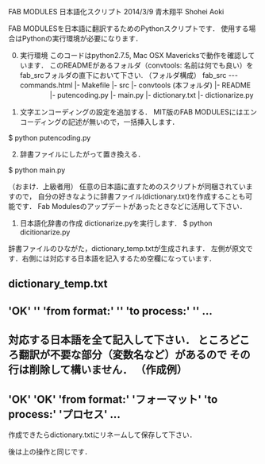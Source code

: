 FAB MODULES 日本語化スクリプト
2014/3/9 青木翔平 Shohei Aoki

FAB MODULESを日本語に翻訳するためのPythonスクリプトです．
使用する場合はPythonの実行環境が必要になります．

0. 実行環境
このコードはpython2.7.5, Mac OSX Mavericksで動作を確認しています． 
このREADMEがあるフォルダ（convtools: 名前は何でも良い）をfab_srcフォルダの直下において下さい.
（フォルダ構成）
fab_src --- commands.html 
		 |- Makefile
		 |- src
		 |- convtools (本フォルダ) 
				|- README
　　　　        |- putencoding.py
				|- main.py
				|- dictionary.txt
				|- dictionarize.py

1. 文字エンコーディングの設定を追加する．
MIT版のFAB MODULESにはエンコーディングの記述が無いので，一括挿入します．

$ python putencoding.py

2. 辞書ファイルにしたがって置き換える．

$ python main.py



（おまけ．上級者用）
任意の日本語に直すためのスクリプトが同梱されていますので，
自分の好きなように辞書ファイル(dictionary.txt)を作成することも可能です．
Fab Modulesのアップデートがあったときなどに活用して下さい．

1. 日本語化辞書の作成
dictionarize.pyを実行します．
$ python dicitionarize.py

辞書ファイルのひながた，dictionary_temp.txtが生成されます．
左側が原文です．右側には対応する日本語を記入するため空欄になっています．

dictionary_temp.txt
------------------
'OK'	''
'from format:'	''
'to process:'	''
...
------------------

対応する日本語を全て記入して下さい．
ところどころ翻訳が不要な部分（変数名など）があるので
その行は削除して構いません．
（作成例）
------------------
'OK'	'OK'
'from format:'	'フォーマット'
'to process:'	'プロセス'
...
------------------
作成できたらdictionary.txtにリネームして保存して下さい．

後は上の操作と同じです．



